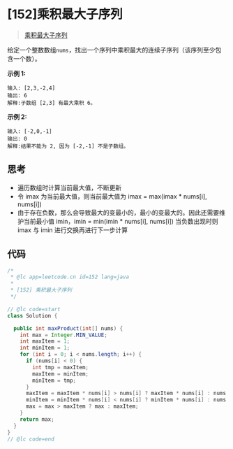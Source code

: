 # [152]乘积最大子序列

> [乘积最大子序列](https://leetcode-cn.com/problems/maximum-product-subarray/description/)

给定一个整数数组`nums`，找出一个序列中乘积最大的连续子序列（该序列至少包含一个数）。

**示例 1:**

```
输入: [2,3,-2,4]
输出: 6
解释:子数组 [2,3] 有最大乘积 6。
```

**示例 2:**

```
输入: [-2,0,-1]
输出: 0
解释:结果不能为 2, 因为 [-2,-1] 不是子数组。
```

## 思考

- 遍历数组时计算当前最大值，不断更新
- 令 imax 为当前最大值，则当前最大值为 imax = max(imax \* nums[i], nums[i])
- 由于存在负数，那么会导致最大的变最小的，最小的变最大的。因此还需要维护当前最小值 imin，imin = min(imin \* nums[i], nums[i])
  当负数出现时则 imax 与 imin 进行交换再进行下一步计算

## 代码

```java
/*
 * @lc app=leetcode.cn id=152 lang=java
 *
 * [152] 乘积最大子序列
 */

// @lc code=start
class Solution {

  public int maxProduct(int[] nums) {
    int max = Integer.MIN_VALUE;
    int maxItem = 1;
    int minItem = 1;
    for (int i = 0; i < nums.length; i++) {
      if (nums[i] < 0) {
        int tmp = maxItem;
        maxItem = minItem;
        minItem = tmp;
      }
      maxItem = maxItem * nums[i] > nums[i] ? maxItem * nums[i] : nums[i];
      minItem = minItem * nums[i] < nums[i] ? minItem * nums[i] : nums[i];
      max = max > maxItem ? max : maxItem;
    }
    return max;
  }
}
// @lc code=end

```
